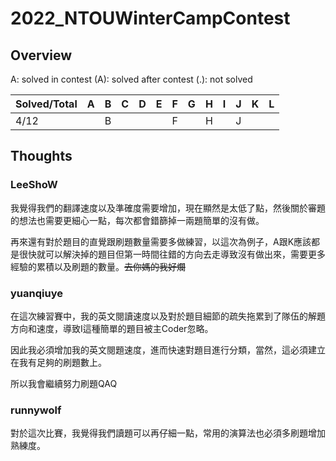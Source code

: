 # 2022_NTOUWinterCampContest

## Overview

A: solved in contest (A): solved after contest (.): not solved

| Solved/Total | A | B | C | D | E | F | G | H | I | J | K | L |
|--------------|---|---|---|---|---|---|---|---|---|---|---|---|
| 4/12         |   | B |   |   |   | F |   | H |   | J |   |   |

## Thoughts

### LeeShoW

我覺得我們的翻譯速度以及準確度需要增加，現在顯然是太低了點，然後關於審題的想法也需要更細心一點，每次都會錯篩掉一兩題簡單的沒有做。

再來還有對於題目的直覺跟刷題數量需要多做練習，以這次為例子，A跟K應該都是很快就可以解決掉的題目但第一時間往錯的方向去走導致沒有做出來，需要更多經驗的累積以及刷題的數量。~~去你媽的我好爛~~

### yuanqiuye

在這次練習賽中，我的英文閱讀速度以及對於題目細節的疏失拖累到了隊伍的解題方向和速度，導致I這種簡單的題目被主Coder忽略。

因此我必須增加我的英文閱題速度，進而快速對題目進行分類，當然，這必須建立在我有足夠的刷題數上。

所以我會繼續努力刷題QAQ

### runnywolf

對於這次比賽，我覺得我們讀題可以再仔細一點，常用的演算法也必須多刷題增加熟練度。

